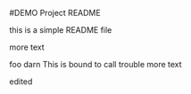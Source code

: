 #DEMO Project README

this is a simple README file

more text

foo darn
This is bound to call trouble
more text

edited